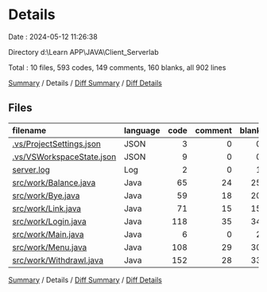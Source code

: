 # Details

Date : 2024-05-12 11:26:38

Directory d:\\Learn APP\\JAVA\\Client_Serverlab

Total : 10 files,  593 codes, 149 comments, 160 blanks, all 902 lines

[Summary](results.md) / Details / [Diff Summary](diff.md) / [Diff Details](diff-details.md)

## Files
| filename | language | code | comment | blank | total |
| :--- | :--- | ---: | ---: | ---: | ---: |
| [.vs/ProjectSettings.json](/.vs/ProjectSettings.json) | JSON | 3 | 0 | 0 | 3 |
| [.vs/VSWorkspaceState.json](/.vs/VSWorkspaceState.json) | JSON | 9 | 0 | 0 | 9 |
| [server.log](/server.log) | Log | 2 | 0 | 1 | 3 |
| [src/work/Balance.java](/src/work/Balance.java) | Java | 65 | 24 | 25 | 114 |
| [src/work/Bye.java](/src/work/Bye.java) | Java | 59 | 18 | 20 | 97 |
| [src/work/Link.java](/src/work/Link.java) | Java | 71 | 15 | 15 | 101 |
| [src/work/Login.java](/src/work/Login.java) | Java | 118 | 35 | 34 | 187 |
| [src/work/Main.java](/src/work/Main.java) | Java | 6 | 0 | 2 | 8 |
| [src/work/Menu.java](/src/work/Menu.java) | Java | 108 | 29 | 30 | 167 |
| [src/work/Withdrawl.java](/src/work/Withdrawl.java) | Java | 152 | 28 | 33 | 213 |

[Summary](results.md) / Details / [Diff Summary](diff.md) / [Diff Details](diff-details.md)